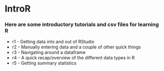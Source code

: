 IntroR
======


### Here are some introductory tutorials and csv files for learning R


- r1 - Getting data into and out of RStudio
- r2 - Manually entering data and a couple of other quick things
- r3 - Navigating around a dataframe
- r4 - A quick recap/overview of the different data types in R
- r5 - Getting summary statistics
